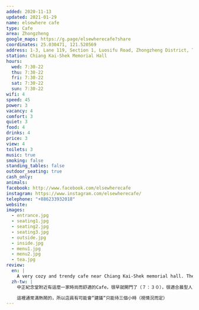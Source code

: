 ```yaml
---
added: 2020-11-13
updated: 2021-01-29
name: elsewhere cafe
type: Cafe
area: Zhongzheng
google_maps: https://g.page/elsewherecafe?share
coordinates: 25.030471, 121.520569
address: 1-3, Lane 119, Section 1, Luosifu Road, Zhongzheng District, Taipei City, Taiwan 100
station: Chiang Kai-Shek Memorial Hall
hours:
  wed: 7:30-22
  thu: 7:30-22
  fri: 7:30-22
  sat: 7:30-22
  sun: 7:30-22
wifi: 4
speed: 45
power: 3
vacancy: 4
comfort: 3
quiet: 3
food: 4
drinks: 4
price: 3
view: 4
toilets: 3
music: true
smoking: false
standing_tables: false
outdoor_seating: true
cash_only: 
animals: 
facebook: http://www.facebook.com/elsewherecafe
instagram: https://www.instagram.com/elsewherecafe/
telephone: "+886233932018"
website: 
images:
  - entrance.jpg
  - seating1.jpg
  - seating2.jpg
  - seating3.jpg
  - outside.jpg
  - inside.jpg
  - menu1.jpg
  - menu2.jpg
  - tea.jpg
review:
  en: |
    A very cozy and trendy cafe near Chiang Kai-Shek memorial hall. They open early (7:30) so it's a great spot to get an early start to your day. There's an extensive selection of drinks and desserts. If you're a group then you'll want to arrive early to get the large worktable. For solo-working I like the counter-style seats along the wall, although the table space might be a little small if you have a larger laptop. There's power but you may need to unplug a lamp. The cafe usually gets quite busy, and the staff may impose a 3 hour time limit.
  zh-tw: |
    中正紀念堂附近有這麼一家時尚而舒適的Cafe，很早就開門了（７：３０），很適合晨型人，餐點種類很豐富，不用擔心工作到一半餓肚子。如果要和三五好友一起來，記得提早一點才能佔到工作桌，我自己喜歡選擇牆邊有插座的吧台型座位，儘管檯面有點窄不太適合使用筆電，充電也需要拿開檯燈的插頭。

    這裡通常滿熱鬧的，所以店員有可能會“建議“只能待三個小時（視情況而定）
---
```

